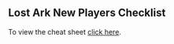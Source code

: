 ## Lost Ark New Players Checklist

To view the cheat sheet [click here](https://atheistium.github.io/lost-ark-newplayers/).
